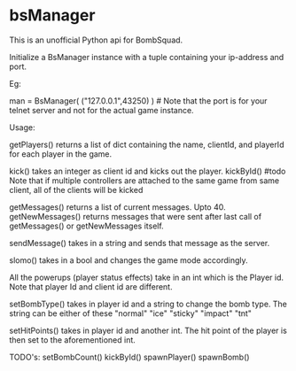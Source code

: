 # bsManager

This is an unofficial Python api for BombSquad.

Initialize a BsManager instance with a tuple containing your ip-address and port.

Eg:

man = BsManager( ("127.0.0.1",43250) ) # Note that the port is for your telnet server and not for the actual game instance.

Usage:

getPlayers() returns a list of dict containing the name, clientId, and playerId for each player in the game.

kick() takes an integer as client id and kicks out the player.
kickById() #todo
Note that if multiple controllers are attached to the same game from same client, all of the clients will be kicked

getMessages() returns a list of current messages. Upto 40.
getNewMessages() returns messages that were sent after last call of getMessages() or getNewMessages itself.

sendMessage() takes in a string and sends that message as the server.

slomo() takes in a bool and changes the game mode accordingly.

All the powerups (player status effects) take in an int which is the Player id. Note that player Id and client id are different.

setBombType() takes in player id and a string to change the bomb type. The string can be either of these
"normal"
"ice"
"sticky"
"impact"
"tnt"

setHitPoints() takes in player id and another int. The hit point of the player is then set to the aforementioned int.

TODO's:
setBombCount()
kickById()
spawnPlayer()
spawnBomb()


